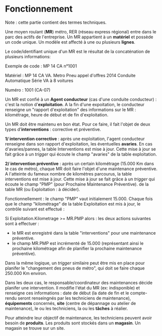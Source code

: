 # Fonctionnement

Note : cette partie contient des termes techniques.

Une moyen roulant (__MR__) métro, RER (réseau express régional) entre dans le parc des actifs de l'entreprise. 
Un MR appartient à un __matériel__ et possède un code unique.
Un modèle est affecté à une ou plusieurs __lignes__.

Le code/identifiant unique d'un MR est le résultat de la concaténation de plusieurs informations:

Exemple de code : MP 14 CA n°1001

Matériel : MP 14 CA VA. Metro Pneu appel d'offres 2014 Conduite Automatique Série VA à 8 voitures

Numéro : 1001 (CA-07)

Un MR est confié à un __Agent conducteur__ (cas d'une conduite conducteur) : c'est la notion d'__exploitation__. A la fin d'une expoitation, le conducteur renseigne un "rapport d'exploitation" des informations sur le MR : kilométrage, heure de début et de fin d'exploitation.

Un MR doit être maintenu en bon état. Pour ce faire, il fait l'objet de deux types d'__interventions__ : corrective et préventive.

__1/ intervention corrective__ : après une exploitation, l'agent conducteur renseigne dans son rapport d'exploitation, les éventuelles __avaries__. En cas d'avaries/pannes, la table Interventions est mise à jour. Cette mise à jour se fait grâce à un _trigger_ qui écoute le champ "avaries" de la table exploitation.

__2/ intervention préventive__ : après un certain kilométrage (15.000 Km dans le cas de métro), chaque MR doit faire l'objet d'une maintenance préventive. A l'atteinte du fameux nombre de kilomètres parcourus, la table interventions est mise à jour. Cette mise à jour se fait grâce à un _trigger_ qui écoute le champ "PMP" (pour Prochaine Maintenance Préventive). de la table MR (ou Exploitation : à décider).

Fonctionnellement : le champ "PMP" vaut initialement 15.000. Chaque fois que le champ "kilométrage" de la table Exploitation est mis à jour, le contrôle suivant est effectué :

Si Exploitation.Kilometrage >= MR.PMP alors : les deux actions suivantes sont à effectuer :
- le MR est enregistré dans la table "interventions" pour une maintenance préventive.
- le champ MR.PMP est incrémenté de 15.000 (représentant ainsi le prochaine kilométrage afin de planifier la prochaine maintenance préventive).

Dans la même logique, un _trigger_ similaire peut être mis en place pour planifer le "changement des pneus de métro", qui doit se faire chaque 250.000 Km environ.


Dans les deux cas, le responsable/coordinateur des maintenances décide planifer une intervention. Il modifie l'état du MR (ex: indisponible) et renseigne ces informations : date de début (la date de fin et le compte-rendu seront renseingnés par les techniciens de maintenance), __équipements__ concernés, __site__ (centre de dépannage ou atelier de maintenance), le ou les techniciens, la ou les __tâches__ à réalier.

Pour atteindre leur objectif de maintenance, les techniciens peuvent avoir besoin de __produits__. Les produits sont stockés dans un __magasin__. Un magasin se trouve sur un site.
